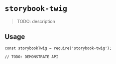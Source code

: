 # `storybook-twig`

> TODO: description

## Usage

```
const storybookTwig = require('storybook-twig');

// TODO: DEMONSTRATE API
```
